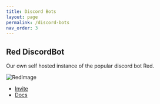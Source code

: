 ```yaml
---
title: Discord Bots
layout: page
permalink: /discord-bots
nav_order: 3
---
```


## Red DiscordBot
Our own self hosted instance of the popular discord bot Red.

![RedImage][RedImage]

- [Invite][RedInvite]
- [Docs][RedDocs]


[RedImage]: https://encrypted-tbn0.gstatic.com/images?q=tbn:ANd9GcQnZBUt2Srd87biqWhJ_MgVHGYvX_Spc50f1w
[RedInvite]: https://discord.com/oauth2/authorize?client_id=1181304647508574248&scope=bot+applications.commands&permissions=8
[RedDocs]: https://docs.discord.red/en/stable/


